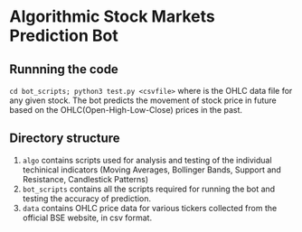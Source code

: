 # Algorithmic Stock Markets Prediction Bot

## Runnning the code

`cd bot_scripts; python3 test.py <csvfile>` where <csvfile> is the OHLC data file for any given stock. The bot predicts the movement of stock price in future based on the OHLC(Open-High-Low-Close) prices in the past.

## Directory structure

1. `algo` contains scripts used for analysis and testing of the individual techinical indicators (Moving Averages, Bollinger Bands, Support and Resistance, Candlestick Patterns)
2. `bot_scripts` contains all the scripts required for running the bot and testing the accuracy of prediction.
3. `data` contains OHLC price data for various tickers collected from the official BSE website, in csv format.


